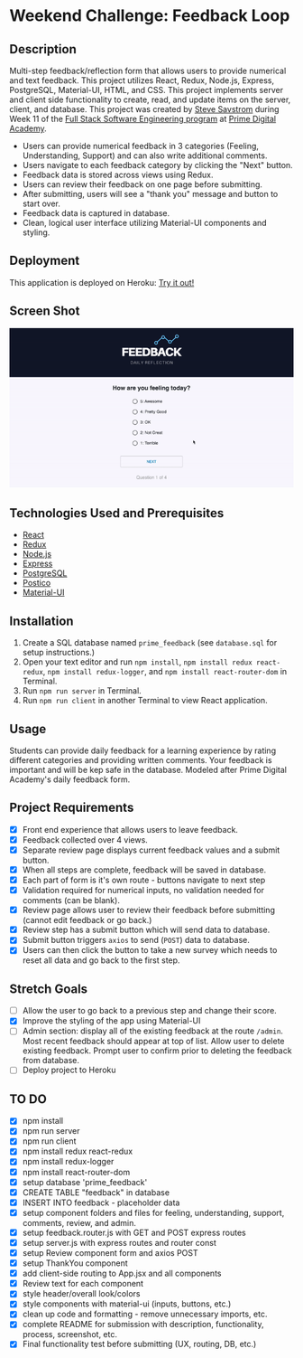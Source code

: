 # Weekend Challenge: Feedback Loop

## Description
Multi-step feedback/reflection form that allows users to provide numerical and text feedback. This project utilizes React, Redux, Node.js, Express, PostgreSQL, Material-UI, HTML, and CSS. This project implements server and client side functionality to create, read, and update items on the server, client, and database. This project was created by [Steve Savstrom](https://www.linkedin.com/in/stevesavstrom/) during Week 11 of the [Full Stack Software Engineering program](https://www.primeacademy.io/courses/engineering#curriculum) at [Prime Digital Academy](https://www.primeacademy.io/).

- Users can provide numerical feedback in 3 categories (Feeling, Understanding, Support) and can also write additional comments.
- Users navigate to each feedback category by clicking the "Next" button.
- Feedback data is stored across views using Redux.
- Users can review their feedback on one page before submitting.
- After submitting, users will see a "thank you" message and button to start over.
- Feedback data is captured in database.
- Clean, logical user interface utilizing Material-UI components and styling.

## Deployment
This application is deployed on Heroku: [Try it out!](https://afternoon-woodland-11061.herokuapp.com/#/)

## Screen Shot
![Screen Shot](/public/images/screenshot.gif)

## Technologies Used and Prerequisites
- [React](https://reactjs.org/)
- [Redux](https://redux.js.org/)
- [Node.js](https://nodejs.org/en/)
- [Express](https://expressjs.com/)
- [PostgreSQL](https://www.postgresql.org/)
- [Postico](https://eggerapps.at/postico/)
- [Material-UI](https://material-ui.com/)

## Installation
1. Create a SQL database named `prime_feedback` (see `database.sql` for setup instructions.)
2. Open your text editor and run `npm install`, `npm install redux react-redux`, `npm install redux-logger`, and  `npm install react-router-dom` in Terminal.
3. Run `npm run server` in Terminal.
4. Run `npm run client` in another Terminal to view React application.

## Usage
Students can provide daily feedback for a learning experience by rating different categories and providing written comments. Your feedback is important and will be kep safe in the database. Modeled after Prime Digital Academy's daily feedback form.

## Project Requirements
- [x] Front end experience that allows users to leave feedback.
- [x] Feedback collected over 4 views.
- [x] Separate review page displays current feedback values and a submit button.
- [x] When all steps are complete, feedback will be saved in database.
- [x] Each part of form is it's own route - buttons navigate to next step
- [x] Validation required for numerical inputs, no validation needed for comments (can be blank).
- [x] Review page allows user to review their feedback before submitting (cannot edit feedback or go back.)
- [x] Review step has a submit button which will send data to database.
- [x] Submit button triggers `axios` to send (`POST`) data to database.
- [x] Users can then click the button to take a new survey which needs to reset all data and go back to the first step.

## Stretch Goals
- [ ] Allow the user to go back to a previous step and change their score.
- [x] Improve the styling of the app using Material-UI
- [ ] Admin section: display all of the existing feedback at the route `/admin`. Most recent feedback should appear at top of list. Allow user to delete existing feedback. Prompt user to confirm prior to deleting the feedback from database.
- [ ] Deploy project to Heroku

## TO DO
- [x] npm install
- [x] npm run server
- [x] npm run client
- [x] npm install redux react-redux
- [x] npm install redux-logger
- [x] npm install react-router-dom
- [x] setup database 'prime_feedback'
- [x] CREATE TABLE "feedback" in database
- [x] INSERT INTO feedback - placeholder data
- [x] setup component folders and files for feeling, understanding, support, comments, review, and admin.
- [x] setup feedback.router.js with GET and POST express routes
- [x] setup server.js with express routes and router const
- [x] setup Review component form and axios POST
- [x] setup ThankYou component
- [x] add client-side routing to App.jsx and all components
- [x] Review text for each component
- [x] style header/overall look/colors
- [x] style components with material-ui (inputs, buttons, etc.)
- [x] clean up code and formatting - remove unnecessary imports, etc.
- [x] complete README for submission with description, functionality, process, screenshot, etc.
- [x] Final functionality test before submitting (UX, routing, DB, etc.)
